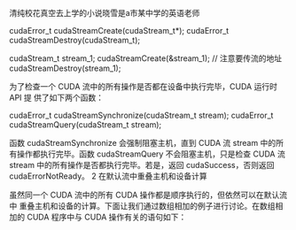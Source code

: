 清纯校花真空去上学的小说晓雪是a市某中学的英语老师

cudaError_t cudaStreamCreate(cudaStream_t*);
cudaError_t cudaStreamDestroy(cudaStream_t);


cudaStream_t stream_1;
cudaStreamCreate(&stream_1); // 注意要传流的地址
cudaStreamDestroy(stream_1);

为了检查一个 CUDA 流中的所有操作是否都在设备中执行完毕，CUDA 运行时 API 提
供了如下两个函数：

cudaError_t cudaStreamSynchronize(cudaStream_t stream);
cudaError_t cudaStreamQuery(cudaStream_t stream);

函数 cudaStreamSynchronize 会强制阻塞主机，直到 CUDA 流 stream 中的所有操作都执行完毕。函数 cudaStreamQuery 不会阻塞主机，只是检查 CUDA 流 stream 中的所有操作是否都执行完毕。若是，返回 cudaSuccess，否则返回 cudaErrorNotReady。
2 在默认流中重叠主机和设备计算

虽然同一个 CUDA 流中的所有 CUDA 操作都是顺序执行的，但依然可以在默认流中
重叠主机和设备的计算。下面让我们通过数组相加的例子进行讨论。在数组相加的 CUDA 程序中与 CUDA 操作有关的语句如下：
